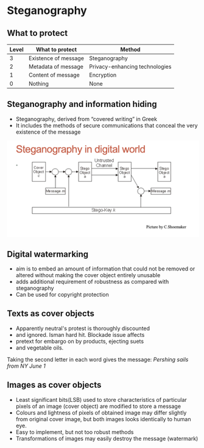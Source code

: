 # Steganography

## What to protect

| Level | What to protect      | Method                         |
| ----- | -------------------- | ------------------------------ |
| 3     | Existence of message | Steganography                  |
| 2     | Metadata of message  | Privacy-enhancing technologies |
| 1     | Content of message   | Encryption                     |
| 0     | Nothing              | None                           |

## Steganography and information hiding

- Steganography, derived from “covered writing” in Greek
- It includes the methods of secure communications that conceal the very existence of the message

![Steganography in digital world](image-24.png)

## Digital watermarking

- aim is to embed an amount of information that could not be removed or altered without making the cover object entirely unusable
- adds additional requirement of robustness as compared with steganography
- Can be used for copyright protection

## Texts as cover objects

- Apparently neutral's protest is thoroughly discounted
- and ignored. Isman hard hit. Blockade issue affects
- pretext for embargo on by products, ejecting suets
- and vegetable oils.

Taking the second letter in each word gives the message: _Pershing sails from NY June 1_

## Images as cover objects

- Least significant bits(LSB) used to store characteristics of particular pixels of an image (cover object) are modified to store a message
- Colours and lightness of pixels of obtained image may differ slightly from original cover image, but both images looks identically to human eye.
- Easy to implement, but not too robust methods
- Transformations of images may easily destroy the message (watermark)
